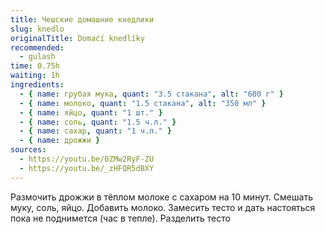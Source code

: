 ```yaml
---
title: Чешские домашние кнедлики
slug: knedlo
originalTitle: Domaćí knedlíky
recommended:
  - gulash
time: 0.75h
waiting: 1h
ingredients:
  - { name: грубая мука, quant: "3.5 стакана", alt: "600 г" }
  - { name: молоко, quant: "1.5 стакана", alt: "350 мл" }
  - { name: яйцо, quant: "1 шт." }
  - { name: соль, quant: "1.5 ч.л." }
  - { name: сахар, quant: "1 ч.л." }
  - { name: дрожжи }
sources:
  - https://youtu.be/0ZMw2RyF-ZU
  - https://youtu.be/_zHFQR5dBXY
---
```


Размочить дрожжи в тёплом молоке с сахаром на 10 минут. Смешать муку, соль, яйцо.
Добавить молоко. Замесить тесто и дать настояться пока не поднимется (час в тепле).
Разделить тесто